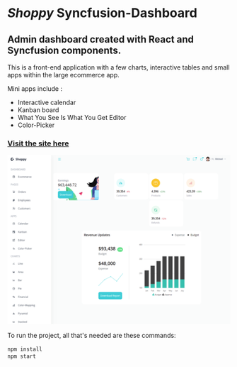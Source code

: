 # *Shoppy* Syncfusion-Dashboard
## Admin dashboard created with **React** and **Syncfusion** components.

This is a front-end application with a few charts, interactive tables and small apps within the large ecommerce app.

Mini apps include :
* Interactive calendar
* Kanban board 
* What You See Is What You Get Editor
* Color-Picker

### [Visit the site here](https://shoppysyncfusion-dashboard.netlify.app/ "Shoppy Syncfusion Dashboard site")

![Dashboard Image](https://github.com/PlanetNamekTech/dashboard-shop/blob/main/README-images/homepage.PNG "Shoppy home page")


To run the project, all that's needed are these commands:

```
npm install 
npm start
```

